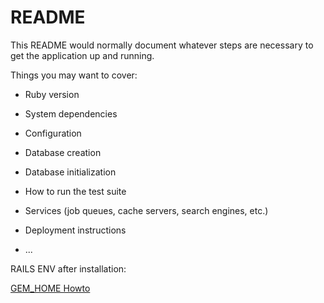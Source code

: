 # README

This README would normally document whatever steps are necessary to get the
application up and running.

Things you may want to cover:

* Ruby version

* System dependencies

* Configuration

* Database creation

* Database initialization

* How to run the test suite

* Services (job queues, cache servers, search engines, etc.)

* Deployment instructions

* ...


RAILS ENV after installation:

[GEM_HOME Howto](https://github.com/rbenv/rbenv/issues/1267#issuecomment-730126503)
